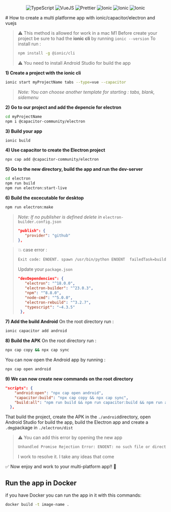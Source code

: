 <p align="center">
<img src="https://img.shields.io/badge/Language-TypeScript-3178c6.svg?style=flat-square" alt="TypeScript" />
<img src="https://img.shields.io/badge/Framework-VueJs-e023e.svg?style=flat-square" alt="VueJS" />
<img src="https://img.shields.io/badge/Code_style-prettier-ff69b4.svg?style=flat-square" alt="Prettier" />
<img src="https://img.shields.io/badge/Ionic-3880ff.svg?style=flat-square" alt="Ionic" />
<img src="https://img.shields.io/badge/Capacitor-1E90FF.svg?style=flat-square" alt="Ionic" />
<img src="https://img.shields.io/badge/Electron-87CEFA.svg?style=flat-square" alt="Ionic" />
</p>
# How to create a multi platforme app with ionic/capacitor/electron and vuejs

> :warning: This method is allowed for work in a mac M1
> Before create your project be sure to had the **ionic cli** by running ``` ionic --version ```
> To install run : 
>```bash 
>npm install -g @ionic/cli
>```
>
> :warning: You need to install Android Studio for build the app

**1) Create a project with the ionic cli**
```bash
ionic start myProjectName tabs --type=vue --capacitor
```
> <g>*Note: You can choose another template for starting : tabs, blank, sidemenu*</g> 

**2) Go to our project and add the depencie for electron**
```bash
cd myProjectName
npm i @capacitor-community/electron
```
**3) Build your app**
```bash
ionic build
```
**4) Use capacitor to create the Electron project**
```bash
npx cap add @capacitor-community/electron
```
**5) Go to the new directory, build the app and run the dev-server**
```bash
cd electron
npm run build
npm run electron:start-live
```
**6) Build the excecutable for desktop**
```bash
npm run electron:make
```
> *Note: If no publisher is defined delete in* ```electron-builder.config.json```
>```json
>"publish": {
>    "provider": "github"
>},
>```

> :boom: case error :
>
> ```bash 
> Exit code: ENOENT. spawn /usr/bin/python ENOENT  failedTask=build > stackTrace=Error: Exit code: ENOENT. spawn /usr/bin/python ENOENT
>```
>
> Update your ```package.json```
>```json
>"devDependencies": {
>    "electron": "^18.0.0",
>    "electron-builder": "^23.0.3",
>    "npm": "^8.8.0",
>    "node-cmd": "^5.0.0",
>    "electron-rebuild": "^3.2.7",
>    "typescript": "~4.3.5"
>  },
>```

**7) Add the build Android**
On the root directory run :
```bash
ionic capacitor add android
```

**8) Build the APK**
On the root directory run :
```bash
npx cap copy && npx cap sync
```
You can now open the Android app by running :
```bash
npx cap open android
```

**9) We can now create new commands on the root directory**
```json
"scripts": {
    "android:open": "npx cap open android",
    "capacitor:build": "npx cap copy && npx cap sync",
    "build:all": "npm run build && npm run capacitor:build && npm run android:open && cp -r ./dist ./electron/app && npm --prefix ./electron run build && npm --prefix ./electron run electron:make"
  },
```
That build the project, create the APK in the ```./android```directory, open Android Studio for build the app, build the Electron app and create a ```.dmg```package in ```./electron/dist``` 

> :warning: You can add this error by opening the new app
> ```bash
> Unhandled Promise Rejection Error: ENOENT: no such file or directory, open '/Applications/test-project.app/Contents/> > Resources/app-update.yml'
>```
> I work to resolve it. I take any ideas that come

:white_check_mark: Now enjoy and work to your multi-platform app!! :rocket:

## Run the app in Docker
if you have Docker you can run the app in it with this commands:
```bash
docker build -t image-name .